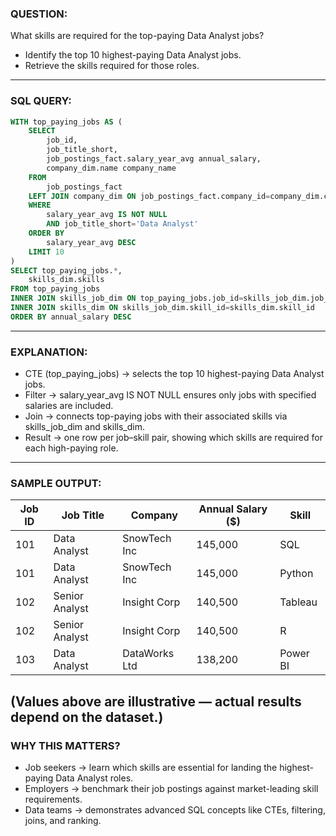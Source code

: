 ### QUESTION:
What skills are required for the top-paying Data Analyst jobs?
- Identify the top 10 highest-paying Data Analyst jobs.
- Retrieve the skills required for those roles.
--- 

### SQL QUERY:
```sql 
WITH top_paying_jobs AS (
    SELECT
        job_id,
        job_title_short,
        job_postings_fact.salary_year_avg annual_salary,
        company_dim.name company_name
    FROM 
        job_postings_fact
    LEFT JOIN company_dim ON job_postings_fact.company_id=company_dim.company_id
    WHERE 
        salary_year_avg IS NOT NULL
        AND job_title_short='Data Analyst'
    ORDER BY 
        salary_year_avg DESC
    LIMIT 10
)
SELECT top_paying_jobs.*,
    skills_dim.skills
FROM top_paying_jobs
INNER JOIN skills_job_dim ON top_paying_jobs.job_id=skills_job_dim.job_id
INNER JOIN skills_dim ON skills_job_dim.skill_id=skills_dim.skill_id
ORDER BY annual_salary DESC
```
--- 

### EXPLANATION:
- CTE (top_paying_jobs) → selects the top 10 highest-paying Data Analyst jobs.
- Filter → salary_year_avg IS NOT NULL ensures only jobs with specified salaries are included.
- Join → connects top-paying jobs with their associated skills via skills_job_dim and skills_dim.
- Result → one row per job–skill pair, showing which skills are required for each high-paying role.
--- 

### SAMPLE OUTPUT:
| Job ID | Job Title      | Company       | Annual Salary ($) | Skill    |
|--------|----------------|---------------|-------------------|----------|
| 101    | Data Analyst   | SnowTech Inc  | 145,000           | SQL      |
| 101    | Data Analyst   | SnowTech Inc  | 145,000           | Python   |
| 102    | Senior Analyst | Insight Corp  | 140,500           | Tableau  |
| 102    | Senior Analyst | Insight Corp  | 140,500           | R        |
| 103    | Data Analyst   | DataWorks Ltd | 138,200           | Power BI |

(Values above are illustrative — actual results depend on the dataset.)
--- 

### WHY THIS MATTERS?
- Job seekers → learn which skills are essential for landing the highest-paying Data Analyst roles.
- Employers → benchmark their job postings against market-leading skill requirements.
- Data teams → demonstrates advanced SQL concepts like CTEs, filtering, joins, and ranking.